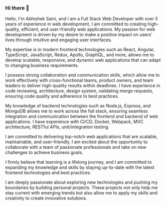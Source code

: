 ### Hi there 👋

Hello, I'm Abhishek Saini, and I am a Full Stack Web Developer with over 5 years of experience in web development, I am committed to creating high-quality, efficient, and user-friendly web applications. My passion for web development is driven by my desire to make a positive impact on users' lives through intuitive and engaging user interfaces.

My expertise is in modern frontend technologies such as React, Angular, TypeScript, JavaScript, Redux, Apollo, GraphQL, and more, allows me to develop scalable, responsive, and dynamic web applications that can adapt to changing business requirements.

I possess strong collaboration and communication skills, which allow me to work effectively with cross-functional teams, product owners, and team leaders to deliver high-quality results within deadlines. I have experience in code reviewing, architecture, design system, validating merge requests, ensuring code quality and adherence to best practices.

My knowledge of backend technologies such as Node.js, Express, and MongoDB allows me to work across the full stack, ensuring seamless integration and communication between the frontend and backend of web applications. I have experience with CI/CD, Docker, Webpack, MVC architecture, RESTful APIs, unit/integration testing.

I am committed to delivering top-notch web applications that are scalable, maintainable, and user-friendly. I am excited about the opportunity to collaborate with a team of passionate professionals and take on new challenges to achieve business goals.

I firmly believe that learning is a lifelong journey, and I am committed to expanding my knowledge and skills by staying up-to-date with the latest frontend technologies and best practices. 

I am deeply passionate about exploring new technologies and pushing my boundaries by building personal projects. These projects not only help me stay current with emerging trends but also allow me to apply my skills and creativity to create innovative solutions.

<!--
**SAINIAbhishek/SAINIAbhishek** is a ✨ _special_ ✨ repository because its `README.md` (this file) appears on your GitHub profile.

Here are some ideas to get you started:

- 🔭 I’m currently working on ...
- 🌱 I’m currently learning ...
- 👯 I’m looking to collaborate on ...
- 🤔 I’m looking for help with ...
- 💬 Ask me about ...
- 📫 How to reach me: ...
- 😄 Pronouns: ...
- ⚡ Fun fact: ...
-->
